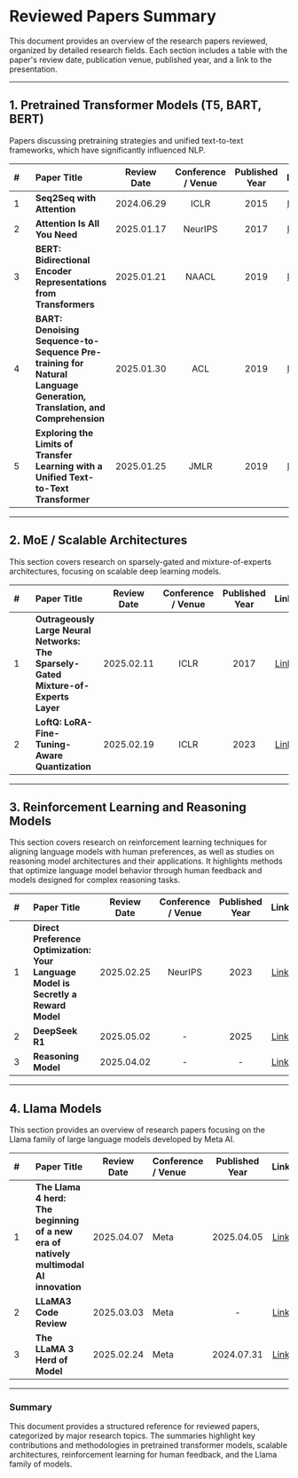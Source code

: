 # Reviewed Papers Summary

This document provides an overview of the research papers reviewed, organized by detailed research fields. Each section includes a table with the paper's review date, publication venue, published year, and a link to the presentation.

---

## 1. Pretrained Transformer Models (T5, BART, BERT)

Papers discussing pretraining strategies and unified text-to-text frameworks, which have significantly influenced NLP.

| #    | Paper Title                                                                                                           | Review Date | Conference / Venue | Published Year |                                                     Link                                                     |
| :--: | :-------------------------------------------------------------------------------------------------------------------- | :---------: | :----------------: | :------------: | :----------------------------------------------------------------------------------------------------------: |
| 1    | **Seq2Seq with Attention**                                                                                            | 2024.06.29  |        ICLR        |      2015      | [Link](https://docs.google.com/presentation/d/1-iop7-Fl1rHyqmk_oOCYySII1ZMJ_5R5A8Il8RNtypw/edit#slide=id.p)  |
| 2    | **Attention Is All You Need**                                                                                         | 2025.01.17  |      NeurIPS       |      2017      | [Link](https://docs.google.com/presentation/d/1Ot4-j7qjnmUXUFDz4lnPO5yzspzc44KSsF6qlBqaQYQ/edit?usp=sharing) |
| 3    | **BERT: Bidirectional Encoder Representations from Transformers**                                                     | 2025.01.21  |       NAACL        |      2019      | [Link](https://docs.google.com/presentation/d/1jXnY-XUmqbDP-8S07ohzwKElEkweXOiZ9eEZu5x83L8/edit?usp=sharing) |
| 4    | **BART: Denoising Sequence-to-Sequence Pre-training for Natural Language Generation, Translation, and Comprehension** | 2025.01.30  |        ACL         |      2019      | [Link](https://docs.google.com/presentation/d/1G3L3qRQHZFukr5XntiWswpIZBZ15vhU4A8OAL7bvTwY/edit?usp=sharing) |
| 5    | **Exploring the Limits of Transfer Learning with a Unified Text-to-Text Transformer**                                 | 2025.01.25  |        JMLR        |      2019      | [Link](https://docs.google.com/presentation/d/1s9Us2b5gyM_BHapcTuirmDaf6MmvA2Thswg2CS2Jg7o/edit?usp=sharing) |

---

## 2. MoE / Scalable Architectures

This section covers research on sparsely-gated and mixture-of-experts architectures, focusing on scalable deep learning models.

| #    | Paper Title                                                                         | Review Date | Conference / Venue | Published Year |                                                     Link                                                     |
| :--: | :---------------------------------------------------------------------------------- | :---------: | :----------------: | :------------: | :----------------------------------------------------------------------------------------------------------: |
| 1    | **Outrageously Large Neural Networks: The Sparsely-Gated Mixture-of-Experts Layer** | 2025.02.11  |        ICLR        |      2017      | [Link](https://docs.google.com/presentation/d/13UgUTVf9Q6mWVIRAn1f0z6UXIe7-ffRQoYmWyGYHlds/edit?usp=sharing) |
| 2    | **LoftQ: LoRA-Fine-Tuning-Aware Quantization**                                      | 2025.02.19  |        ICLR        |      2023      | [Link](https://docs.google.com/presentation/d/1tZOsxXaG-ZXeiW4eDmvEqxX6DOCKMqCcSTCFYAQPSvA/edit?usp=sharing) |

---

## 3. Reinforcement Learning and Reasoning Models

This section covers research on reinforcement learning techniques for aligning language models with human preferences, as well as studies on reasoning model architectures and their applications. It highlights methods that optimize language model behavior through human feedback and models designed for complex reasoning tasks.

| #   | Paper Title                                                                        | Review Date | Conference / Venue | Published Year |                                                     Link                                                     |
| :-- | :--------------------------------------------------------------------------------- | :---------: | :----------------: | :------------: | :----------------------------------------------------------------------------------------------------------: |
| 1   | **Direct Preference Optimization: Your Language Model is Secretly a Reward Model** | 2025.02.25  |      NeurIPS       |      2023      | [Link](https://docs.google.com/presentation/d/15VFKz5KmtCisZk_eJR2lElSIlVobWm1Ekmod4z7qpvU/edit?usp=sharing) |
| 2   | **DeepSeek R1**                                                                    | 2025.05.02  |         -          |      2025      | [Link](https://docs.google.com/presentation/d/1YBOlK6ZC5mh0R3JtpGOWMhjKEHsQTyyKRf9SSDyq6CA/edit?usp=sharing) |
| 3   | **Reasoning Model**                                                                | 2025.04.02  |         -          |       -        | [Link](https://docs.google.com/presentation/d/1PSgosh9NRIC9NvW3xN1Nu4tsguqS7gn2mQ15THMB7VM/edit?usp=sharing) |

---

## 4. Llama Models

This section provides an overview of research papers focusing on the Llama family of large language models developed by Meta AI.

| #    | Paper Title                                                                           | Review Date | Conference / Venue | Published Year |                                                     Link                                                     |
| :--: | :------------------------------------------------------------------------------------ | :---------: | :----------------- | :------------: | :----------------------------------------------------------------------------------------------------------: |
| 1    | **The Llama 4 herd: The beginning of a new era of natively multimodal AI innovation** | 2025.04.07  | Meta               |   2025.04.05   | [Link](https://docs.google.com/presentation/d/1srpgm5Pwr8S03_gAXkLQTAApeXWttSD_MEOlUfXun78/edit?usp=sharing) |
| 2    | **LLaMA3 Code Review**                                                                | 2025.03.03  | Meta               |       -        | [Link](https://docs.google.com/presentation/d/1F4bDtjeLYN2xcN9_hJ8kNy8Iq49W2uRAZGK_CGg92qI/edit?usp=sharing) |
| 3    | **The LLaMA 3 Herd of Model**                                                         | 2025.02.24  | Meta               |   2024.07.31   | [Link](https://docs.google.com/presentation/d/1YpTnPfxIb3cOoVC9htyeNhi6Y9-aefe_FSrMrlUrfsc/edit#slide=id.p)  |

---

### Summary

This document provides a structured reference for reviewed papers, categorized by major research topics. The summaries highlight key contributions and methodologies in pretrained transformer models, scalable architectures, reinforcement learning for human feedback, and the Llama family of models.
